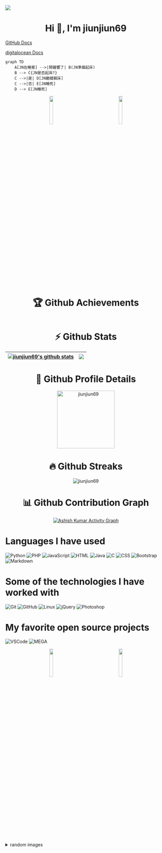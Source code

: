 <!-- ### Hi there 👋 -->
<!-- ![](https://i.imgur.com/zpxVqxS.gif)![](https://i.imgur.com/O3neWIB.gif) -->
![](https://komarev.com/ghpvc/?username=jiunjiun69&style=plastic)
<h1 align="center">Hi 👋, I'm jiunjiun69</h1>

[GitHub Docs](https://docs.github.com/en)

[digitalocean Docs](https://www.digitalocean.com/community/cheatsheets/how-to-use-git-a-reference-guide)

```mermaid
graph TD
    A[JN在睡覺] -->|鬧鐘響了| B(JN準備起床)
    B --> C{JN是否起床?}
    C -->|是| D[JN繼續賴床]
    C -->|否| E[JN睡死]
    D --> E[JN睡死]
```
<!-- ![RainbowFrog](https://static.wikia.nocookie.net/mlg-parody/images/c/c1/Fb3411f6266e65f976d807cbc2e5e415667a95e9_00.gif) -->
<div align="center" class="container">
  <div class="row">
    <div class="col">
      <img align="center" width="15%" src="https://i.imgur.com/zpxVqxS.gif" alt="" />
      &nbsp&nbsp&nbsp&nbsp&nbsp&nbsp&nbsp&nbsp&nbsp&nbsp&nbsp&nbsp&nbsp&nbsp&nbsp&nbsp&nbsp&nbsp&nbsp&nbsp&nbsp&nbsp&nbsp&nbsp&nbsp&nbsp&nbsp&nbsp&nbsp&nbsp&nbsp&nbsp&nbsp&nbsp
      <img align="center" width="15%" src="https://i.imgur.com/O3neWIB.gif" alt="" />
    </div>
  </div>
</div>

<h1 align="center">🏆 Github Achievements</h1>

<p align="center"><img align="center" src="https://github-profile-trophy.vercel.app/?username=jiunjiun69&theme=discord&column=3&margin-w=15&margin-h=15" alt="" /></p>

<h1 align="center">⚡ Github Stats</h1>

| <a href="https://github.com/anuraghazra/github-readme-stats"><img align="center" src="https://github-readme-stats.vercel.app/api?username=jiunjiun69&show_icons=true&include_all_commits=true&theme=radical&hide_border=true" alt="jiunjiun69's github stats" /></a> | <a href="https://github.com/anuraghazra/github-readme-stats"><img align="center" src="https://github-readme-stats.vercel.app/api/top-langs/?username=jiunjiun69&layout=compact&theme=gruvbox&hide_border=true&langs_count=8" /></a> |
| ------------- | ------------- |

<h1 align="center">🔎 Github Profile Details</h1>
<p align="center"><img height="180em" src="https://github-profile-summary-cards.vercel.app/api/cards/profile-details?username=jiunjiun69&theme=github_dark" alt="jiunjiun69" align = "center"/></p>

<h1 align="center">🔥 Github Streaks</h1>
<p align="center"><img src="https://github-readme-streak-stats.herokuapp.com/?user=jiunjiun69&theme=black-ice&hide_border=true&stroke=0000&background=0D1117&ring=e05397&fire=e05397&currStreakLabel=e05397" alt="jiunjiun69" /></p>

<h1 align="center">📊 Github Contribution Graph</h1>
<p align="center"><a href="#"><img alt="Ashish Kumar Activity Graph" src="https://activity-graph.herokuapp.com/graph?username=jiunjiun69&bg_color=0D1117&color=e05397&line=e05397&point=FFFFFF&hide_border=true&" /></a></p>
 
 
 <h1 align="left">Languages I have used</h1>
 
 ![Python](https://img.shields.io/badge/-Python-000000?style=flat&logo=python)
 ![PHP](https://img.shields.io/badge/-php-000000?style=flat&logo=php)
 ![JavaScript](https://img.shields.io/badge/-JavaScript-000000?style=flat&logo=javascript)
 ![HTML](https://img.shields.io/badge/-HTML-000000?style=flat&logo=HTML5)
 ![Java](https://img.shields.io/badge/-Java-000000?style=flat&logo=Java&logoColor=007396)
 ![C](https://img.shields.io/badge/-C-000000?style=flat&logo=C)
 ![CSS](https://img.shields.io/badge/-CSS-000000?style=flat&logo=CSS3&logoColor=1572B6)
 ![Bootstrap](https://img.shields.io/badge/-Bootstrap-000000?style=flat&logo=bootstrap&logoColor=563D7C)
 ![Markdown](https://img.shields.io/badge/-Markdown-000000?style=flat&logo=markdown)


 
 <h1 align="left">Some of the technologies I have worked with</h1>
 
 ![Git](https://img.shields.io/badge/-Git-000000?style=flat&logo=git&logoColor=F05032)
 ![GitHub](https://img.shields.io/badge/-GitHub-000000?style=flat&logo=github&logoColor=FFFFFF)
 ![Linux](https://img.shields.io/badge/-Linux-000000?style=flat&logo=linux&logoColor=FCC624)
 ![jQuery](https://img.shields.io/badge/-jQuery-000000?style=flat&logo=jQuery&logoColor=0769AD)
 ![Photoshop](https://img.shields.io/badge/-Photoshop-000000?style=flat&logo=adobe-photoshop)
 

 
 
 
 <h1 align="left">My favorite open source projects</h1>
 
 ![VSCode](https://img.shields.io/badge/-VSCode-000000?style=flat&logo=visual-studio-code&logoColor=007ACC)
 ![MEGA](https://img.shields.io/badge/-MEGA-000000?style=flat&logo=mega&logoColor=D9272E)
 
 <div align="center" class="container">
  <div class="row">
    <div class="col">
      <img align="center" width="15%" src="https://i.imgur.com/F5U9y8v.gif" alt="" />
      &nbsp&nbsp&nbsp&nbsp&nbsp&nbsp&nbsp&nbsp&nbsp&nbsp&nbsp&nbsp&nbsp&nbsp&nbsp&nbsp&nbsp&nbsp&nbsp&nbsp&nbsp&nbsp&nbsp&nbsp&nbsp&nbsp&nbsp&nbsp&nbsp&nbsp&nbsp&nbsp&nbsp&nbsp
      <img align="center" width="15%" src="https://i.imgur.com/ti9lOcK.gif" alt="" />
    </div>
  </div>
</div>

<br />
<details>
<summary>
  random images
</summary>

<br />

<!-- <p align="center"><img align="center" src="https://i.pinimg.com/originals/98/21/29/9821299277fe53530b612e4c72f43285.gif" alt="" /></p> -->

<br />


<img src="https://bingimages.herokuapp.com/unsplash1" width="800" height="400">
</details>


<!-- <p align="center"><img src="https://github-readme-stats.vercel.app/api?username=jiunjiun69&show_icons=true&locale=en" alt="jiunjiun69" /></p> -->

<!-- [![Anurag's GitHub stats](https://github-readme-stats.vercel.app/api?username=jiunjiun69)](https://github.com/anuraghazra/github-readme-stats) -->
<!-- <p align="center"><img src="https://github-readme-stats.vercel.app/api?username=jiunjiun69&show_icons=true&locale=en&theme=radical" alt="jiunjiun69" /></p> -->

<!-- [![Top Langs](https://github-readme-stats.vercel.app/api/top-langs/?username=jiunjiun69&layout=compact)](https://github.com/anuraghazra/github-readme-stats) -->
<!-- <p align="center"><img src="https://github-readme-stats.vercel.app/api/top-langs/?username=jiunjiun69&layout=compact&show_icons=true&locale=en&theme=gruvbox" alt="jiunjiun69" /></p> -->


<!--
**jiunjiun69/jiunjiun69** is a ✨ _special_ ✨ repository because its `README.md` (this file) appears on your GitHub profile.

Here are some ideas to get you started:

- 🔭 I’m currently working on ...
- 🌱 I’m currently learning ...
- 👯 I’m looking to collaborate on ...
- 🤔 I’m looking for help with ...
- 💬 Ask me about ...
- 📫 How to reach me: ...
- 😄 Pronouns: ...
- ⚡ Fun fact: ...
-->
